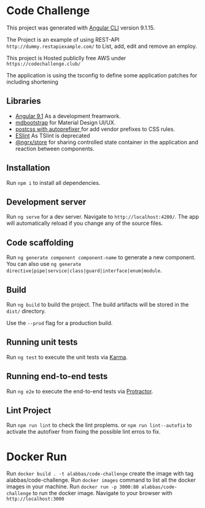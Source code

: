 # Code Challenge

This project was generated with [Angular CLI](https://github.com/angular/angular-cli) version 9.1.15. 

The Project is an example of using REST-API `http://dummy.restapiexample.com/` to List, add, edit and remove an employ.

This project is Hosted publiclly free AWS under `https://codechallenge.club/`  

The application is using the tsconfig to define some application patches for including shortening

## Libraries

- [Angular 9.1](https://angular.io/) As a development freamwork.
- [mdbootstrap](https://mdbootstrap.com/docs/angular/getting-started/quick-start/) for Material Design UI/UX.
- [postcss with autoprefixer ](https://github.com/valor-software/ng2-charts) for add vendor prefixes to CSS rules.
- [ESlint](https://blog.palantir.com/tslint-in-2019-1a144c2317a9) As TSlint is deprecated 
- [@ngrx/store](https://ngrx.io/guide/store) for sharing controlled state container in the application and reaction between components.

## Installation

Run `npm i` to install all dependencies.

## Development server

Run `ng serve` for a dev server. Navigate to `http://localhost:4200/`. The app will automatically reload if you change any of the source files.

## Code scaffolding

Run `ng generate component component-name` to generate a new component. You can also use `ng generate directive|pipe|service|class|guard|interface|enum|module`.

## Build

Run `ng build` to build the project. The build artifacts will be stored in the `dist/` directory. 

Use the `--prod` flag for a production build.

## Running unit tests

Run `ng test` to execute the unit tests via [Karma](https://karma-runner.github.io).

## Running end-to-end tests

Run `ng e2e` to execute the end-to-end tests via [Protractor](http://www.protractortest.org/).

## Lint Project

Run `npm run lint` to check the lint proplems. or `npm run lint--autofix` to activate the autofixer from fixing the possible lint erros to fix.

# Docker Run

Run `docker build . -t alabbas/code-challenge` create the image with tag alabbas/code-challenge.
Run `docker images` command to list all the docker images in your machine.
Run `docker run -p 3000:80 alabbas/code-challenge` to run the docker image.
Navigate to your browser with `http://localhost:3000`
